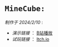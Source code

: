 # `MineCube:`
 _制作于 2024/2/10_ : 
  - _演示链接_ ： [B站播放](https://www.bilibili.com/video/BV1Yw4m1f7DE/?spm_id_from=333.999.0.0&vd_source=46cd899d5459aef435cfe45f4a59137b)
  - _试玩链接_ ： [Itch.io](https://demonviglu.itch.io/have-fun-play-with-minecube)